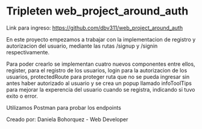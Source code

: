 # Tripleten web_project_around_auth

Link para ingreso: https://github.com/dbv311/web_project_around_auth

En este proyecto empezamos a trabajar con la implementacion de registro y autorizacion del usuario, mediante las rutas /signup y /signin respectivamente.

Para poder crearlo se implementan cuatro nuevos componentes entre ellos, register, para el registro de los usuarios, login para la autorizacion de los usuarios, protectedRoute para proteger ruta que no se pueda ingresar sin antes haber autorizado al usuario y se crea un popup llamado infoToolTips para mejorar la experencia del usuario cuando se registra, indicando si tuvo exito o error.

Utilizamos Postman para probar los endpoints

Creado por:
Daniela Bohorquez - Web Developer
